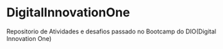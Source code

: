 # DigitalInnovationOne
Repositorio de Atividades e desafios passado no Bootcamp do DIO(Digital Innovation One)

